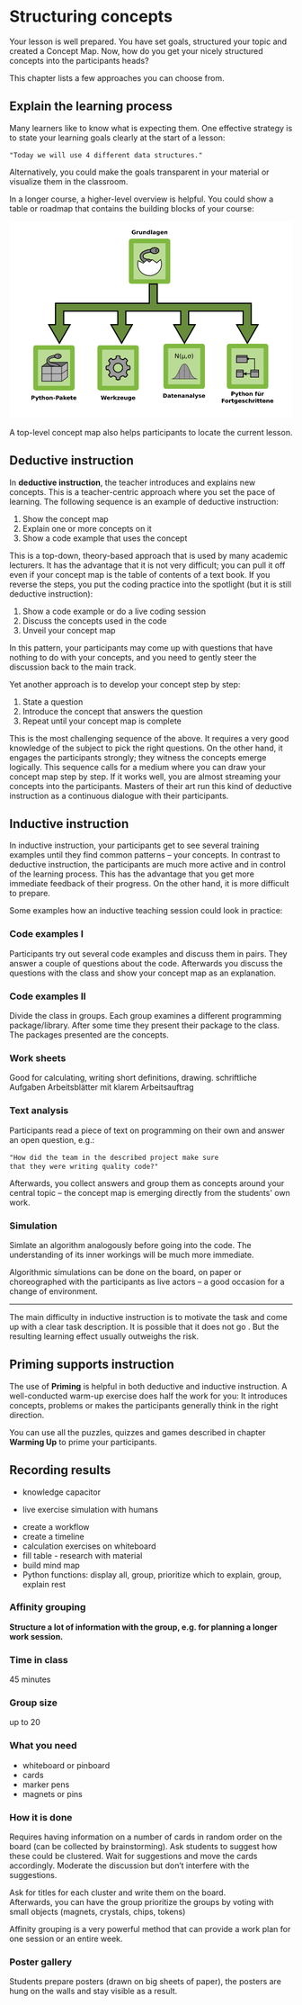 
# Structuring concepts

Your lesson is well prepared. You have set goals, structured your topic and created a Concept Map. Now, how do you get your nicely structured concepts into the participants heads?

This chapter lists a few approaches you can choose from.

## Explain the learning process

Many learners like to know what is expecting them. One effective strategy is to state your learning goals clearly at the start of a lesson:

    "Today we will use 4 different data structures."

Alternatively, you could make the goals transparent in your material or visualize them in the classroom.

In a longer course, a higher-level overview is helpful. You could show a table or roadmap that contains the building blocks of your course:

![](../images/python_roadmap5.png)

A top-level concept map also helps participants to locate the current lesson.

## Deductive instruction

In **deductive instruction**, the teacher introduces and explains new concepts. This is a teacher-centric approach where you set the pace of learning. The following sequence is an example of deductive instruction:

1. Show the concept map
2. Explain one or more concepts on it
3. Show a code example that uses the concept

This is a top-down, theory-based approach that is used by many academic lecturers. It has the advantage that it is not very difficult; you can pull it off even if your concept map is the table of contents of a text book. If you reverse the steps, you put the coding practice into the spotlight (but it is still deductive instruction):

1. Show a code example or do a live coding session
2. Discuss the concepts used in the code
3. Unveil your concept map

In this pattern, your participants may come up with questions that have nothing to do with your concepts, and you need to gently steer the discussion back to the main track.

Yet another approach is to develop your concept step by step:

1. State a question
2. Introduce the concept that answers the question
3. Repeat until your concept map is complete

This is the most challenging sequence of the above. It requires a very good knowledge of the subject to pick the right questions. On the other hand, it engages the participants strongly; they witness the concepts emerge logically. This sequence calls for a medium where you can draw your concept map step by step. If it works well, you are almost streaming your concepts into the participants. Masters of their art run this kind of deductive instruction as a continuous dialogue with their participants.

## Inductive instruction

In inductive instruction, your participants get to see several training examples until they find common patterns – your concepts. In contrast to deductive instruction, the participants are much more active and in control of the learning process. This has the advantage that you get more immediate feedback of their progress. On the other hand, it is more difficult to prepare.

Some examples how an inductive teaching session could look in practice:

### Code examples I

Participants try out several code examples and discuss them in pairs.
They answer a couple of questions about the code. Afterwards you discuss the questions with the class and show your concept map as an explanation.

### Code examples II
Divide the class in groups. Each group examines a different programming package/library. After some time they present their package to the class.
The packages presented are the concepts.

### Work sheets
Good for calculating, writing short definitions, drawing.
schriftliche Aufgaben	Arbeitsblätter mit klarem Arbeitsauftrag

### Text analysis
Participants read a piece of text on programming on their own and answer an open question, e.g.:

    "How did the team in the described project make sure
    that they were writing quality code?"

Afterwards, you collect answers and group them as concepts around your central topic – the concept map is emerging directly from the students' own work.

### Simulation
Simlate an algorithm analogously before going into the code. The understanding of its inner workings will be much more immediate.

Algorithmic simulations can be done on the board, on paper or choreographed with the participants as live actors – a good occasion for a change of environment.

----

The main difficulty in inductive instruction is to motivate the task and come up with a clear task description. It is possible that it does not go . But the resulting learning effect usually outweighs the risk.


## Priming supports instruction

The use of **Priming** is helpful in both deductive and inductive instruction.
A well-conducted warm-up exercise does half the work for you: It introduces concepts, problems or makes the participants generally think in the right direction.

You can use all the puzzles, quizzes and games described in chapter **Warming Up** to prime your participants.


## Recording results
* knowledge capacitor
- live exercise	simulation with humans
* create a workflow
* create a timeline
* calculation exercises on whiteboard
* fill table - research with material
* build mind map
* Python functions: display all, group, prioritize which to explain, group, explain rest

### Affinity grouping

**Structure a lot of information with the group, e.g. for planning a
longer work session.**

### Time in class

45 minutes

### Group size

up to 20

### What you need

* whiteboard or pinboard
* cards
* marker pens
* magnets or pins

### How it is done

Requires having information on a number of cards in random order on the
board (can be collected by brainstorming). Ask students to suggest how
these could be clustered. Wait for suggestions and move the cards
accordingly. Moderate the discussion but don’t interfere with the
suggestions.

Ask for titles for each cluster and write them on the board.\
Afterwards, you can have the group prioritize the groups by voting with
small objects (magnets, crystals, chips, tokens)

Affinity grouping is a very powerful method that can provide a work plan for one session or an entire week.


### Poster gallery
Students prepare posters (drawn on big sheets of paper), the posters are hung on the walls and stay visible as a result.
